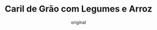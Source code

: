 ---
layout: post
layout-type: 2
title: "Caril de Grão com Legumes e Arroz"
description: "Caril cremoso e aromático de grão-de-bico com legumes variados, acompanhado de arroz"
keywords: "Caril de grão vegano, Receita de caril com legumes, Caril cremoso de grão-de-bico, Caril com leite de coco, Caril vegano saudável, Grão-de-bico com legumes, Caril fácil e rápido, Prato principal vegano, Receita vegana com arroz, Comida plant-based"
permalink: /caril-gao-legumes-arroz/ 
type: ["Almoço/Jantar"]
protein: ["Grão"]
image: "/assets/img/caril-grao.webp"
serve: 4 refeições
diet: ["s-soja","s-frutos-secos","s-gluten"]
time-total: 45
time-prepar: 15
time-confe: 30
calorias: 300
proteinas: 10
lipidos: 11.25
hidratos: 40
author: original
new: ""
ingredients:
    o Caril:
    - 1 | Cebola grande
    - 3 dentes | de Alho
    - 0.5 | Pimento
    - 3 c.sopa | de Azeite
    - 0.5 | Beringela
    - 0.5 | Courgette
    - 1 | Cenoura
    - 200 gr | de Cogumelos Marron
    - 250 ml | de Leite de Côco 
    - 4 copos | de Grão-de-Bico cozido
    - 3 c.sopa | de Concentrado de Tomate
    - 2 c.sopa | de Cominhos moídos
    - 2 c.sopa | de Caril em pó
    - 1 c.sopa | de Coentros em pó
    - 1 c.sopa | de Alho em pó
    - 1 c.sopa | de Gengibre em pó
    - 1 c.chá | de Pimenta Caiena
    - "| Pimenta Preta q.b."
    - "| Sal q.b." 
    o Arroz:
    - 200 gr | de Arroz  
    - 400 ml | de Água
    - "| Sal q.b."
instructions:
    o Caril:
    - Cortar a cebola em meias luas e pica o alho e reservar.
    - Cortar em cubos a beringela, a courgette, a cenoura e o pimento e reservar.
    - Fatiar os cogumelos e reservar.
    - Colocar o azeite numa frigideira grande ou numa wok e deixar aquecer bem.  
    - Adicionar a cebola e deixar dourar em lume médio. Quando começar a ficar dourada, juntar o alho e o pimento. Mexer bem e deixar cozinhar até o pimento amolecer.
    - Acrescentar o concentrado de tomate, os cominhos, o caril, os coentros, o alho em pó, o gengibre, a pimenta preta, a pimenta caiena e o sal. Misturar bem para envolver os temperos no refogado.
    - Adicionar os cogumelos ao refogado e deixar cozinhar até que reduzam de tamanho e libertem os seus sucos.
    - Juntar a courgette, a beringela e a cenoura. Misturar bem e deixar cozinhar até que os legumes fiquem macios.
    - Adicionar o leite de coco, mexendo bem para formar um molho cremoso.  
    - Acrescentar o grão-de-bico e envolver tudo. Deixar apurar em lume brando por alguns minutos. Provar e ajustar os temperos, se necessário.
    o Arroz: 
    - Num tacho, colocar o arroz, a água e o sal. Levar ao lume médio e deixar cozinhar até que a água seja absorvida e o arroz fique macio.
    - Dispôr o caril de grão e legumes num prato e acompanhar com o arroz.
---